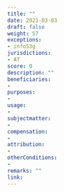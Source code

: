 ```yaml
---
title: ""
date: 2021-03-03
draft: false
weight: 57
exceptions:
- info53g
jurisdictions:
- AT
score: 0
description: "" 
beneficiaries:
- 
purposes: 
- 
usage:
- 
subjectmatter:
- 
compensation:
-
attribution: 
-
otherConditions: 
- 
remarks: ""
link: 
---
```

